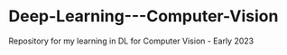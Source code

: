 # Deep-Learning---Computer-Vision
Repository for my learning in DL for Computer Vision - Early 2023
